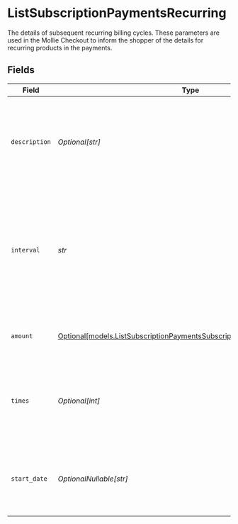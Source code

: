 # ListSubscriptionPaymentsRecurring

The details of subsequent recurring billing cycles. These parameters are used in the Mollie Checkout to inform the shopper of the details for recurring products in the payments.


## Fields

| Field                                                                                                                                          | Type                                                                                                                                           | Required                                                                                                                                       | Description                                                                                                                                    | Example                                                                                                                                        |
| ---------------------------------------------------------------------------------------------------------------------------------------------- | ---------------------------------------------------------------------------------------------------------------------------------------------- | ---------------------------------------------------------------------------------------------------------------------------------------------- | ---------------------------------------------------------------------------------------------------------------------------------------------- | ---------------------------------------------------------------------------------------------------------------------------------------------- |
| `description`                                                                                                                                  | *Optional[str]*                                                                                                                                | :heavy_minus_sign:                                                                                                                             | A description of the recurring item. If not present, the main description of the item will be used.                                            | Gym subscription                                                                                                                               |
| `interval`                                                                                                                                     | *str*                                                                                                                                          | :heavy_check_mark:                                                                                                                             | Cadence unit of the recurring item. For example: `12 months`, `52 weeks` or `365 days`.<br/><br/>Possible values: `... months` `... weeks` `... days` | 12 months                                                                                                                                      |
| `amount`                                                                                                                                       | [Optional[models.ListSubscriptionPaymentsSubscriptionsResponse200Amount]](../models/listsubscriptionpaymentssubscriptionsresponse200amount.md) | :heavy_minus_sign:                                                                                                                             | Total amount and currency of the recurring item.                                                                                               |                                                                                                                                                |
| `times`                                                                                                                                        | *Optional[int]*                                                                                                                                | :heavy_minus_sign:                                                                                                                             | Total number of charges for the subscription to complete. Leave empty for ongoing subscription.                                                | 1                                                                                                                                              |
| `start_date`                                                                                                                                   | *OptionalNullable[str]*                                                                                                                        | :heavy_minus_sign:                                                                                                                             | The start date of the subscription if it does not start right away (format `YYYY-MM-DD`)                                                       | 2024-12-12                                                                                                                                     |